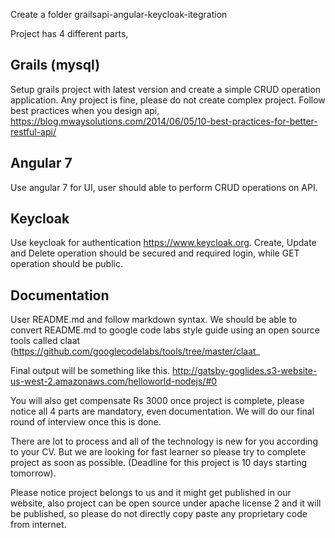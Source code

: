 Create a folder grailsapi-angular-keycloak-itegration

Project has 4 different parts,

## Grails (mysql)
Setup grails project with latest version and create a simple CRUD operation application. Any project is fine, please do not create complex project.
Follow best practices when you design api, https://blog.mwaysolutions.com/2014/06/05/10-best-practices-for-better-restful-api/

## Angular 7
Use angular 7 for UI, user should able to perform CRUD operations on API.

## Keycloak 
Use keycloak for authentication https://www.keycloak.org. Create, Update and Delete operation should be secured and required login, while GET operation should be public. 

## Documentation
User README.md and follow markdown syntax.  We should be able to convert README.md to google code labs style guide using an open source tools called claat (https://github.com/googlecodelabs/tools/tree/master/claat_

Final output will be something like this.
http://gatsby-goglides.s3-website-us-west-2.amazonaws.com/helloworld-nodejs/#0

You will also get compensate Rs 3000 once project is complete, please notice all 4 parts are mandatory, even documentation.  We will do our final round of interview once this is done.

There are lot to process and all of the technology is new for you according to your CV. But we are looking for fast learner so please try to complete project as soon as possible. (Deadline for this project is 10 days starting tomorrow). 

Please notice project belongs to us and it might get published in our
website, also project can be open source under apache license 2 and it
will be published, so please do not directly copy paste any proprietary code from internet.
